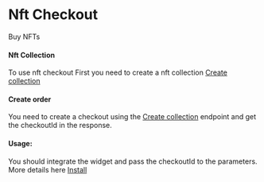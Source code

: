 # Nft Checkout

Buy NFTs

#### Nft Collection

To use nft checkout First you need to create a nft collection
[Create collection](/app/collection/product)

#### Create order

You need to create a checkout using the [Create collection](https://docs.belong.net/#90533fdd-ef33-41f6-902a-dd3b023c2bc4) endpoint and get the checkoutId in the response.

#### Usage:

You should integrate the widget and pass the checkoutId to the parameters. More details here [Install](/libraries/sdk/installing)
